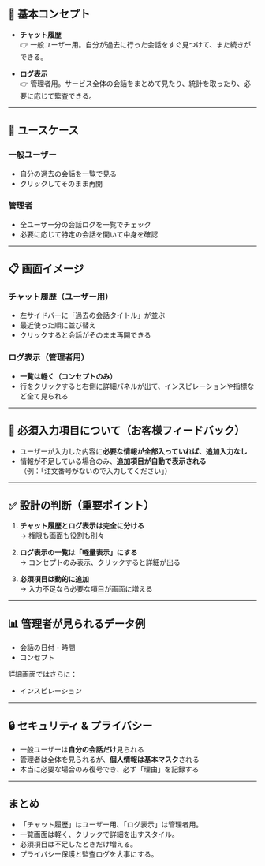 
## 🎯 基本コンセプト

- **チャット履歴**  
  👉 一般ユーザー用。自分が過去に行った会話をすぐ見つけて、また続きができる。  

- **ログ表示**  
  👉 管理者用。サービス全体の会話をまとめて見たり、統計を取ったり、必要に応じて監査できる。  

---

## 👥 ユースケース

### 一般ユーザー
- 自分の過去の会話を一覧で見る 
- クリックしてそのまま再開  

### 管理者
- 全ユーザー分の会話ログを一覧でチェック   
- 必要に応じて特定の会話を開いて中身を確認  

---

## 📋 画面イメージ

### チャット履歴（ユーザー用）
- 左サイドバーに「過去の会話タイトル」が並ぶ  
- 最近使った順に並び替え  
- クリックすると会話がそのまま再開できる  

### ログ表示（管理者用）  
- **一覧は軽く（コンセプトのみ）**  
- 行をクリックすると右側に詳細パネルが出て、インスピレーションや指標など全て見られる  

---

## 📝 必須入力項目について（お客様フィードバック）

- ユーザーが入力した内容に**必要な情報が全部入っていれば、追加入力なし**  
- 情報が不足している場合のみ、**追加項目が自動で表示される**  
  （例：「注文番号がないので入力してください」）  

---

## ✅ 設計の判断（重要ポイント）

1. **チャット履歴とログ表示は完全に分ける**  
   → 権限も画面も役割も別々

2. **ログ表示の一覧は「軽量表示」にする**  
   → コンセプトのみ表示、クリックすると詳細が出る  

3. **必須項目は動的に追加**  
   → 入力不足なら必要な項目が画面に増える  

---

## 📊 管理者が見られるデータ例

- 会話の日付・時間
- コンセプト

詳細画面ではさらに：  
- インスピレーション  

---

## 🔒 セキュリティ & プライバシー

- 一般ユーザーは**自分の会話だけ**見られる  
- 管理者は全体を見られるが、**個人情報は基本マスク**される  
- 本当に必要な場合のみ復号でき、必ず「理由」を記録する   

---

## まとめ

- 「チャット履歴」はユーザー用、「ログ表示」は管理者用。 
- 一覧画面は軽く、クリックで詳細を出すスタイル。  
- 必須項目は不足したときだけ増える。  
- プライバシー保護と監査ログを大事にする。  
